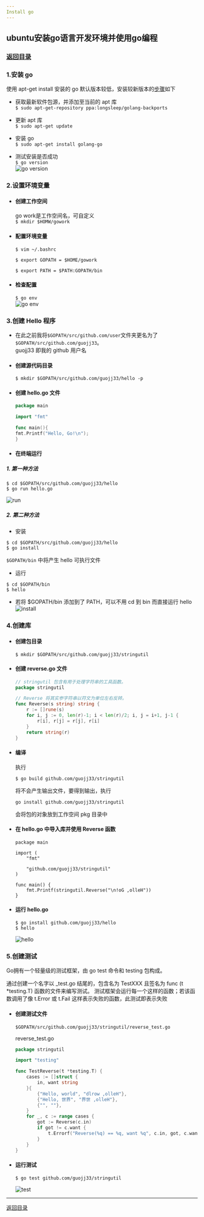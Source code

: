 ```yaml
---
Install go
---
```


## ubuntu安装go语言开发环境并使用go编程
### [返回目录](../ServiceComputingOnCloud-Catalog)

### 1.安装 go

使用 apt-get install 安装的 go 默认版本较低，安装较新版本的[步骤](https://github.com/golang/go/wiki/Ubuntu)如下

- 获取最新软件包源，并添加至当前的 apt 库  
`$ sudo apt-get-repository ppa:longsleep/golang-backports`  

- 更新 apt 库  
`$ sudo apt-get update `  

- 安装 go  
`$ sudo apt-get install golang-go`  

- 测试安装是否成功  
`$ go version`  
![go version](2-images/goV.PNG)


### 2.设置环境变量

- #### 创建工作空间
    go work是工作空间名，可自定义    
    `$ mkdir $HOMW/gowork`

- #### 配置环境变量  
    `$ vim ~/.bashrc`  

    `$ export GOPATH = $HOME/gowork`  

    `$ export PATH = $PATH:GOPATH/bin`  

- #### 检查配置
    `$ go env`  
    ![go env](2-images/env.PNG)

### 3.创建 Hello 程序

- 在此之前我将`$GOPATH/src/github.com/user`文件夹更名为了`$GOPATH/src/github.com/guojj33`。  
    guojj33 即我的 github 用户名

- #### 创建源代码目录
    `$ mkdir $GOPATH/src/github.com/guojj33/hello -p`

- #### 创建 hello.go 文件
    ```go
    package main

    import "fmt"

    func main(){
	fmt.Printf("Hello, Go!\n");
    }
    ```

- #### 在终端运行

##### 1. 第一种方法
```
$ cd $GOPATH/src/github.com/guojj33/hello
$ go run hello.go  
```
![run](2-images/run.PNG)

##### 2. 第二种方法
* 安装
```
$ cd $GOPATH/src/github.com/guojj33/hello
$ go install
```
`$GOPATH/bin` 中将产生 hello 可执行文件

* 运行
```
$ cd $GOPATH/bin
$ hello
```

* 若将 $GOPATH/bin 添加到了 PATH，可以不用 cd 到 bin 而直接运行 hello
![install](2-images/install.PNG)

### 4.创建库

- #### 创建包目录
    ```
    $ mkdir $GOPATH/src/github.com/guojj33/stringutil
    ```

- #### 创建 reverse.go 文件
    ```go
    // stringutil 包含有用于处理字符串的工具函数。
    package stringutil

    // Reverse 将其实参字符串以符文为单位左右反转。
    func Reverse(s string) string {
        r := []rune(s)
        for i, j := 0, len(r)-1; i < len(r)/2; i, j = i+1, j-1 {
            r[i], r[j] = r[j], r[i]
        }
        return string(r)
    }   
    ```

- #### 编译
    执行
    ```
    $ go build github.com/guojj33/stringutil
    ```
    将不会产生输出文件，要得到输出，执行
    ```
    go install github.com/guojj33/stringutil
    ```
    会将包的对象放到工作空间 pkg 目录中

- #### 在 hello.go 中导入库并使用 Reverse 函数
    ```
    package main

    import (
        "fmt"

        "github.com/guojj33/stringutil"
    )

    func main() {
        fmt.Printf(stringutil.Reverse("\n!oG ,olleH"))
    }
    ```

- #### 运行 hello.go
    ```
    $ go install github.com/guojj33/hello
    $ hello
    ```
    ![hello](2-images/hello2.PNG)

### 5.创建测试
Go拥有一个轻量级的测试框架，由 go test 命令和 testing 包构成。

通过创建一个名字以 _test.go 结尾的，包含名为 TestXXX 且签名为 func (t *testing.T) 函数的文件来编写测试。 测试框架会运行每一个这样的函数；若该函数调用了像 t.Error 或 t.Fail 这样表示失败的函数，此测试即表示失败

- #### 创建测试文件
    ```
    $GOPATH/src/github.com/guojj33/stringutil/reverse_test.go
    ```

    reverse_test.go  
    ```go
    package stringutil

    import "testing"

    func TestReverse(t *testing.T) {
        cases := []struct {
            in, want string
        }{
            {"Hello, world", "dlrow ,olleH"},
            {"Hello, 世界", "界世 ,olleH"},
            {"", ""},
        }
        for _, c := range cases {
            got := Reverse(c.in)
            if got != c.want {
                t.Errorf("Reverse(%q) == %q, want %q", c.in, got, c.want)
            }
        }
    }
    ```

- #### 运行测试
    ```
    $ go test github.com/guojj33/stringutil
    ```
    ![test](2-images/test.PNG)

---

[返回目录](..//ServiceComputingOnCloud-Catalog)
